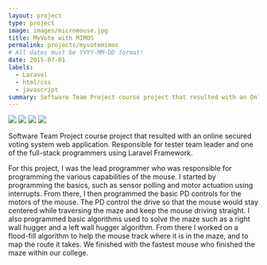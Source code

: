 ```yaml
---
layout: project
type: project
image: images/micromouse.jpg
title: MyVote with MIMOS
permalink: projects/myvotemimos
# All dates must be YYYY-MM-DD format!
date: 2015-07-01
labels:
  - Laravel
  - html/css
  - javascript
summary: Software Team Project course project that resulted with an Online Voting System named MyVote using Laravel Framework with MySql Database
---
```


<div class="ui small rounded images">
  <img class="ui image" src="../images/micromouse-robot.png">
  <img class="ui image" src="../images/micromouse-robot-2.jpg">
  <img class="ui image" src="../images/micromouse.jpg">
  <img class="ui image" src="../images/micromouse-circuit.png">
</div>

Software Team Project course project that resulted with an online secured voting system web application.
Responsible for tester team leader and one of the full-stack programmers using Laravel Framework.

For this project, I was the lead programmer who was responsible for programming the various capabilities of the mouse.  I started by programming the basics, such as sensor polling and motor actuation using interrupts.  From there, I then programmed the basic PD controls for the motors of the mouse.  The PD control the drive so that the mouse would stay centered while traversing the maze and keep the mouse driving straight.  I also programmed basic algorithms used to solve the maze such as a right wall hugger and a left wall hugger algorithm.  From there I worked on a flood-fill algorithm to help the mouse track where it is in the maze, and to map the route it takes.  We finished with the fastest mouse who finished the maze within our college.



